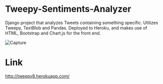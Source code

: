 # Tweepy-Sentiments-Analyzer
Django project that analyzes Tweets containing something specific. Utilizes Tweepy, TextBlob and Pandas. Deployed to Heroku, and makes use of HTML, Bootstrap and Chart.js for the front end.

![Capture](https://user-images.githubusercontent.com/79432932/130364277-c3191715-e23d-4142-bc5d-cbaf3cf1c88b.PNG)

# Link
http://tweepy8.herokuapp.com/
